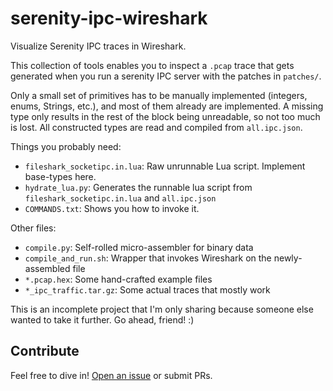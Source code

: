 # serenity-ipc-wireshark

Visualize Serenity IPC traces in Wireshark.

This collection of tools enables you to inspect a `.pcap` trace that gets generated when you run a serenity IPC server with the patches in `patches/`.

Only a small set of primitives has to be manually implemented (integers, enums, Strings, etc.), and most of them already are implemented. A missing type only results in the rest of the block being unreadable, so not too much is lost. All constructed types are read and compiled from `all.ipc.json`.

Things you probably need:
- `fileshark_socketipc.in.lua`: Raw unrunnable Lua script. Implement base-types here.
- `hydrate_lua.py`: Generates the runnable lua script from `fileshark_socketipc.in.lua` and `all.ipc.json`
- `COMMANDS.txt`: Shows you how to invoke it.

Other files:
- `compile.py`: Self-rolled micro-assembler for binary data
- `compile_and_run.sh`: Wrapper that invokes Wireshark on the newly-assembled file
- `*.pcap.hex`: Some hand-crafted example files
- `*_ipc_traffic.tar.gz`: Some actual traces that mostly work

This is an incomplete project that I'm only sharing because someone else wanted to take it further. Go ahead, friend! :)

## Contribute

Feel free to dive in! [Open an issue](https://github.com/BenWiederhake/serenity-ipc-wireshark/issues/new) or submit PRs.

